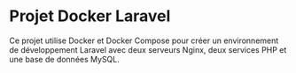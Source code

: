 # Projet Docker Laravel

Ce projet utilise Docker et Docker Compose pour créer un environnement de développement Laravel avec deux serveurs Nginx, deux services PHP et une base de données MySQL.


